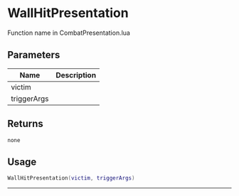 # WallHitPresentation

Function name in CombatPresentation.lua

## Parameters

| Name        | Description |
| ----------- | ----------- |
| victim      |             |
| triggerArgs |             |

## Returns

`none`

## Usage

```lua
WallHitPresentation(victim, triggerArgs)
```

---
